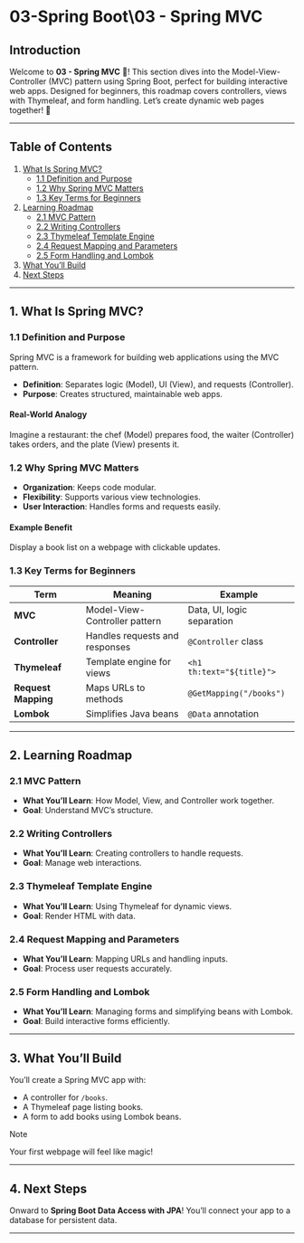 
# 03-Spring Boot\03 - Spring MVC

## Introduction

Welcome to **03 - Spring MVC** 🌟! This section dives into the Model-View-Controller (MVC) pattern using Spring Boot, perfect for building interactive web apps. Designed for beginners, this roadmap covers controllers, views with Thymeleaf, and form handling. Let’s create dynamic web pages together! 🚀

---

## Table of Contents

1. [What Is Spring MVC?](#1-what-is-spring-mvc)
   - [1.1 Definition and Purpose](#11-definition-and-purpose)
   - [1.2 Why Spring MVC Matters](#12-why-spring-mvc-matters)
   - [1.3 Key Terms for Beginners](#13-key-terms-for-beginners)
2. [Learning Roadmap](#2-learning-roadmap)
   - [2.1 MVC Pattern](#21-mvc-pattern)
   - [2.2 Writing Controllers](#22-writing-controllers)
   - [2.3 Thymeleaf Template Engine](#23-thymeleaf-template-engine)
   - [2.4 Request Mapping and Parameters](#24-request-mapping-and-parameters)
   - [2.5 Form Handling and Lombok](#25-form-handling-and-lombok)
3. [What You’ll Build](#3-what-youll-build)
4. [Next Steps](#4-next-steps)

---

## 1. What Is Spring MVC?

### 1.1 Definition and Purpose

Spring MVC is a framework for building web applications using the MVC pattern.

- **Definition**: Separates logic (Model), UI (View), and requests (Controller).
- **Purpose**: Creates structured, maintainable web apps.

#### Real-World Analogy

Imagine a restaurant: the chef (Model) prepares food, the waiter (Controller) takes orders, and the plate (View) presents it.

### 1.2 Why Spring MVC Matters

- **Organization**: Keeps code modular.
- **Flexibility**: Supports various view technologies.
- **User Interaction**: Handles forms and requests easily.

#### Example Benefit

Display a book list on a webpage with clickable updates.

### 1.3 Key Terms for Beginners

| Term              | Meaning                                      | Example                     |
|-------------------|----------------------------------------------|-----------------------------|
| **MVC**           | Model-View-Controller pattern                | Data, UI, logic separation  |
| **Controller**    | Handles requests and responses               | `@Controller` class         |
| **Thymeleaf**     | Template engine for views                    | `<h1 th:text="${title}">`   |
| **Request Mapping** | Maps URLs to methods                     | `@GetMapping("/books")`     |
| **Lombok**        | Simplifies Java beans                        | `@Data` annotation          |

---

## 2. Learning Roadmap

### 2.1 MVC Pattern

- **What You’ll Learn**: How Model, View, and Controller work together.
- **Goal**: Understand MVC’s structure.

### 2.2 Writing Controllers

- **What You’ll Learn**: Creating controllers to handle requests.
- **Goal**: Manage web interactions.

### 2.3 Thymeleaf Template Engine

- **What You’ll Learn**: Using Thymeleaf for dynamic views.
- **Goal**: Render HTML with data.

### 2.4 Request Mapping and Parameters

- **What You’ll Learn**: Mapping URLs and handling inputs.
- **Goal**: Process user requests accurately.

### 2.5 Form Handling and Lombok

- **What You’ll Learn**: Managing forms and simplifying beans with Lombok.
- **Goal**: Build interactive forms efficiently.

---

## 3. What You’ll Build

You’ll create a Spring MVC app with:
- A controller for `/books`.
- A Thymeleaf page listing books.
- A form to add books using Lombok beans.

>[!NOTE]
>Your first webpage will feel like magic!

---

## 4. Next Steps

Onward to **Spring Boot Data Access with JPA**! You’ll connect your app to a database for persistent data.

---